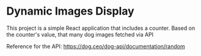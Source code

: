 # Dynamic Images Display

This project is a simple React application that includes a counter. Based on the counter's value, that many dog images fetched via API 

Reference for the API: https://dog.ceo/dog-api/documentation/random